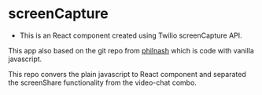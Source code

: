 # screenCapture

* This is an React component created using Twilio screenCapture API.

This app also based on the git repo from [philnash](https://github.com/philnash/screen-capture/tree/master/video-chat) which is code with vanilla javascript.

This repo convers the plain javascript to React component and separated the screenShare functionality from the video-chat combo.

